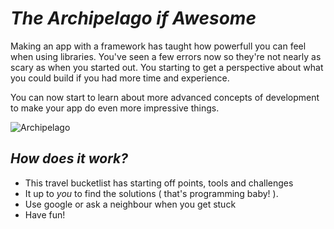 # *The Archipelago if Awesome*

Making an app with a framework has taught how powerfull you can feel when using libraries. You've seen a few errors now so they're not nearly as scary as when you started out. You starting to get a perspective about what you could build if you had more time and experience.

You can now start to learn about more advanced concepts of development to make your app do even more impressive things.

![Archipelago](../images/archipelago.gif)

## *How does it work?*

* This travel bucketlist has starting off points, tools and challenges
* It up to *you* to find the solutions ( that's programming baby! ).
* Use google or ask a neighbour when you get stuck
* Have fun!
